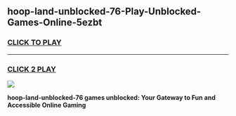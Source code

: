 
## hoop-land-unblocked-76-Play-Unblocked-Games-Online-5ezbt
<h3>
<a href="https://premium76.site?title=hoop-land-unblocked-76&ref=25A">CLICK TO PLAY</a></h3>
<hr>

<h3>
<a href="https://premium76.site?title=hoop-land-unblocked-76&ref=25A">CLICK 2 PLAY</a>
  
</h3>

<a href="https://premium76.site?title=hoop-land-unblocked-76&ref=25A"><img src="https://clearcache.store/games.png"></a>


**hoop-land-unblocked-76 games unblocked: Your Gateway to Fun and Accessible Online Gaming**
